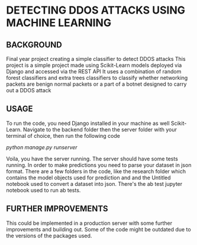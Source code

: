 # DETECTING DDOS ATTACKS USING MACHINE LEARNING
## BACKGROUND
 Final year project creating a simple classifier to detect DDOS attacks
This project is a simple project made using Scikit-Learn models deployed via Django and accessed via the REST API
It uses a combination of random forest classifiers and extra trees classifiers to classify whether networking packets are benign normal packets or a part of a botnet designed to carry out a DDOS attack


## USAGE
To run the code, you need Django installed in your machine as well Scikit-Learn.
Navigate to the backend folder then the server folder with your terminal of choice, then run the following code


*python manage.py runserver*


Voila, you have the server running. The server should have some tests running. In order to make predictions you need to parse your dataset in json format. 
There are a few folders in the code, like the research folder which contains the model objects used for prediction and and the Untitled notebook used to convert a dataset into json.
There's the ab test jupyter notebook used to run ab tests.


## FURTHER IMPROVEMENTS
This could be implemented in a production server with some further improvements and building out. Some of the code might be outdated due to the versions of the packages used.
